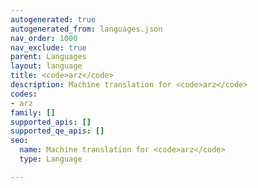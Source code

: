 ```yaml
---
autogenerated: true
autogenerated_from: languages.json
nav_order: 1000
nav_exclude: true
parent: Languages
layout: language
title: <code>arz</code>
description: Machine translation for <code>arz</code>
codes:
- arz
family: []
supported_apis: []
supported_qe_apis: []
seo:
  name: Machine translation for <code>arz</code>
  type: Language

---
```



